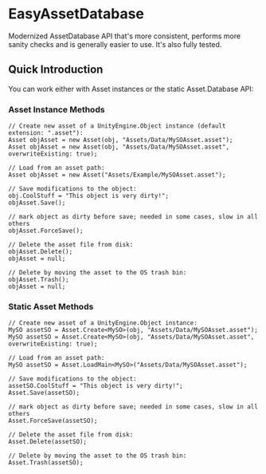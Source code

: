 # EasyAssetDatabase

Modernized AssetDatabase API that's more consistent, performs more sanity checks and is generally easier to use. It's also fully tested.

## Quick Introduction

You can work either with Asset instances or the static Asset.Database API: 

### Asset Instance Methods
```
// Create new asset of a UnityEngine.Object instance (default extension: ".asset"):
Asset objAsset = new Asset(obj, "Assets/Data/MySOAsset.asset");
Asset objAsset = new Asset(obj, "Assets/Data/MySOAsset.asset", overwriteExisting: true);

// Load from an asset path:
Asset objAsset = new Asset("Assets/Example/MySOAsset.asset");

// Save modifications to the object:
obj.CoolStuff = "This object is very dirty!";
objAsset.Save();

// mark object as dirty before save; needed in some cases, slow in all others
objAsset.ForceSave();

// Delete the asset file from disk: 
objAsset.Delete();
objAsset = null;

// Delete by moving the asset to the OS trash bin:
objAsset.Trash();
objAsset = null;
```

### Static Asset Methods
```
// Create new asset of a UnityEngine.Object instance:
MySO assetSO = Asset.Create<MySO>(obj, "Assets/Data/MySOAsset.asset");
MySO assetSO = Asset.Create<MySO>(obj, "Assets/Data/MySOAsset.asset", overwriteExisting: true);

// Load from an asset path:
MySO assetSO = Asset.LoadMain<MySO>("Assets/Data/MySOAsset.asset");

// Save modifications to the object:
assetSO.CoolStuff = "This object is very dirty!";
Asset.Save(assetSO);

// mark object as dirty before save; needed in some cases, slow in all others
Asset.ForceSave(assetSO);

// Delete the asset file from disk:
Asset.Delete(assetSO); 

// Delete by moving the asset to the OS trash bin:
Asset.Trash(assetSO); 
```
